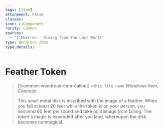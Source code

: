 ```yaml
---
tags: [Item]
attunement: False
classes: 
icon: LiComponent
rarity: Common
sources:
  - "[[Eberron - Rising from the Last War]]"
type: Wondrous Item
type_details: 
---
```

# Feather Token
>[!common-wondrous-item-callout] `=this.file.name`
>*Wondrous Item, Common*
>
>This small metal disk is inscribed with the image of a feather. When you fall at least 20 feet while the token is on your person, you descend 60 feet per round and take no damage from falling. The token's magic is expended after you land, whereupon the disk becomes nonmagical.
>
>
